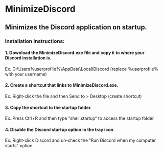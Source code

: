 # MinimizeDiscord
## Minimizes the Discord application on startup.

### Installation Instructions:
#### 1. Download the MinimizeDiscord.exe file and copy it to where your Discord installation is.
Ex. C:\Users\%userprofile%\AppData\Local\Discord (replace %userprofile% with your username)

#### 2. Create a shortcut that links to MinimizeDiscord.exe.
Ex. Right-click the file and then Send to > Desktop (create shortcut)

#### 3. Copy the shortcut to the startup folder.
Ex. Press Ctrl+R and then type "shell:startup" to access the startup folder

#### 4. Disable the Discord startup option in the tray icon.
Ex. Right-click Discord and un-check the "Run Discord when my computer starts" option
